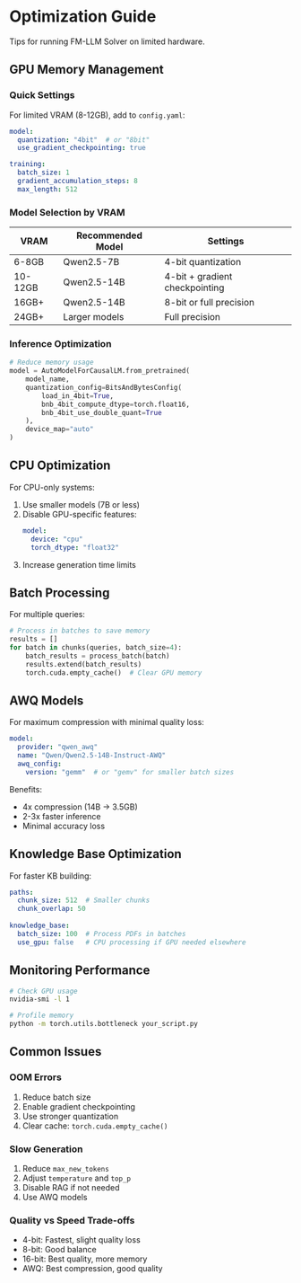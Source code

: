 # Optimization Guide

Tips for running FM-LLM Solver on limited hardware.

## GPU Memory Management

### Quick Settings

For limited VRAM (8-12GB), add to `config.yaml`:

```yaml
model:
  quantization: "4bit"  # or "8bit"
  use_gradient_checkpointing: true

training:
  batch_size: 1
  gradient_accumulation_steps: 8
  max_length: 512
```

### Model Selection by VRAM

| VRAM | Recommended Model | Settings |
|------|------------------|----------|
| 6-8GB | Qwen2.5-7B | 4-bit quantization |
| 10-12GB | Qwen2.5-14B | 4-bit + gradient checkpointing |
| 16GB+ | Qwen2.5-14B | 8-bit or full precision |
| 24GB+ | Larger models | Full precision |

### Inference Optimization

```python
# Reduce memory usage
model = AutoModelForCausalLM.from_pretrained(
    model_name,
    quantization_config=BitsAndBytesConfig(
        load_in_4bit=True,
        bnb_4bit_compute_dtype=torch.float16,
        bnb_4bit_use_double_quant=True
    ),
    device_map="auto"
)
```

## CPU Optimization

For CPU-only systems:

1. Use smaller models (7B or less)
2. Disable GPU-specific features:
   ```yaml
   model:
     device: "cpu"
     torch_dtype: "float32"
   ```
3. Increase generation time limits

## Batch Processing

For multiple queries:

```python
# Process in batches to save memory
results = []
for batch in chunks(queries, batch_size=4):
    batch_results = process_batch(batch)
    results.extend(batch_results)
    torch.cuda.empty_cache()  # Clear GPU memory
```

## AWQ Models

For maximum compression with minimal quality loss:

```yaml
model:
  provider: "qwen_awq"
  name: "Qwen/Qwen2.5-14B-Instruct-AWQ"
  awq_config:
    version: "gemm"  # or "gemv" for smaller batch sizes
```

Benefits:
- 4x compression (14B → 3.5GB)
- 2-3x faster inference
- Minimal accuracy loss

## Knowledge Base Optimization

For faster KB building:

```yaml
paths:
  chunk_size: 512  # Smaller chunks
  chunk_overlap: 50
  
knowledge_base:
  batch_size: 100  # Process PDFs in batches
  use_gpu: false   # CPU processing if GPU needed elsewhere
```

## Monitoring Performance

```bash
# Check GPU usage
nvidia-smi -l 1

# Profile memory
python -m torch.utils.bottleneck your_script.py
```

## Common Issues

### OOM Errors
1. Reduce batch size
2. Enable gradient checkpointing
3. Use stronger quantization
4. Clear cache: `torch.cuda.empty_cache()`

### Slow Generation
1. Reduce `max_new_tokens`
2. Adjust `temperature` and `top_p`
3. Disable RAG if not needed
4. Use AWQ models

### Quality vs Speed Trade-offs
- 4-bit: Fastest, slight quality loss
- 8-bit: Good balance
- 16-bit: Best quality, more memory
- AWQ: Best compression, good quality 